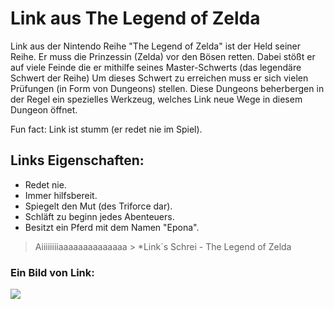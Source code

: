 # Link aus The Legend of Zelda
Link aus der Nintendo Reihe "The Legend of Zelda" ist der Held seiner Reihe.
Er muss die Prinzessin (Zelda) vor den Bösen retten.
Dabei stößt er auf viele Feinde die er mithilfe seines Master-Schwerts (das legendäre Schwert der Reihe)
Um dieses Schwert zu erreichen muss er sich vielen Prüfungen (in Form von Dungeons) stellen.
Diese Dungeons beherbergen in der Regel ein spezielles Werkzeug, welches Link neue Wege in diesem Dungeon öffnet.

Fun fact: Link ist stumm (er redet nie im Spiel).

## Links Eigenschaften:
* Redet nie.
* Immer hilfsbereit.
* Spiegelt den Mut (des Triforce dar).
* Schläft zu beginn jedes Abenteuers.
* Besitzt ein Pferd mit dem Namen "Epona".

> Aiiiiiiiiaaaaaaaaaaaaaa >
*Link`s Schrei - The Legend of Zelda

### Ein Bild von Link:
<img src="https://vignette.wikia.nocookie.net/zelda/images/2/25/BoTW-Link.png/revision/latest?cb=20170226143719&path-prefix=de"/>